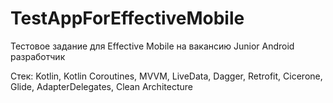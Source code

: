 # TestAppForEffectiveMobile
Тестовое задание для Effective Mobile на вакансию Junior Android разработчик

Стек: Kotlin, Kotlin Coroutines, MVVM, LiveData, Dagger, Retrofit, Cicerone, Glide, AdapterDelegates, Clean Architecture
